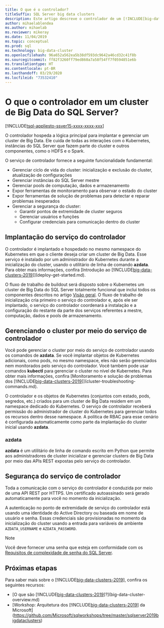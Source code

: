 ```yaml
---
title: O que é o controlador?
titleSuffix: SQL Server big data clusters
description: Este artigo descreve o controlador de um [!INCLUDE[big-data-clusters-2019](../includes/ssbigdataclusters-ver15.md)].
author: mihaelablendea
ms.author: mihaelab
ms.reviewer: mikeray
ms.date: 11/04/2019
ms.topic: conceptual
ms.prod: sql
ms.technology: big-data-cluster
ms.openlocfilehash: 96a652a562ea5b38df593dc9642a46cd32c41f8b
ms.sourcegitcommit: ff82f3260ff79ed860a7a58f54ff7f0594851e6b
ms.translationtype: HT
ms.contentlocale: pt-BR
ms.lasthandoff: 03/29/2020
ms.locfileid: "73532410"
---
```

# <a name="what-is-the-controller-on-a-sql-server-big-data-cluster"></a>O que o controlador em um cluster de Big Data do SQL Server?

[!INCLUDE[tsql-appliesto-ssver15-xxxx-xxxx-xxx](../includes/tsql-appliesto-ssver15-xxxx-xxxx-xxx.md)]

O controlador hospeda a lógica principal para implantar e gerenciar um cluster de Big Data. Ele cuida de todas as interações com o Kubernetes, instâncias do SQL Server que fazem parte do cluster e outros componentes, como o HDFS e o Spark.

O serviço de controlador fornece a seguinte funcionalidade fundamental:

- Gerenciar ciclo de vida do cluster: inicialização e exclusão do cluster, atualização de configurações
- Gerenciar instâncias do SQL Server mestre
- Gerenciar pools de computação, dados e armazenamento
- Expor ferramentas de monitoramento para observar o estado do cluster
- Expor ferramentas de solução de problemas para detectar e reparar problemas inesperados
- Gerenciar a segurança do cluster:
  - Garantir pontos de extremidade de cluster seguros
  - Gerenciar usuários e funções
  - Configurar credenciais para comunicação dentro do cluster

## <a name="deploying-the-controller-service"></a>Implantação do serviço do controlador

O controlador é implantado e hospedado no mesmo namespace do Kubernetes em que o cliente deseja criar um cluster de Big Data. Esse serviço é instalado por um administrador do Kubernetes durante a inicialização do cluster, usando o utilitário de linha de comando **azdata**. Para obter mais informações, confira [Introdução ao [!INCLUDE[big-data-clusters-2019](../includes/ssbigdataclusters-ss-nover.md)]](deploy-get-started.md).

O fluxo de trabalho de buildout será disposto sobre o Kubernetes um cluster de Big Data do SQL Server totalmente funcional que inclui todos os componentes descritos no artigo [Visão geral](big-data-cluster-overview.md). O fluxo de trabalho de inicialização cria primeiro o serviço do controlador e, após ele ser implantado, o serviço do controlador coordenará a instalação e a configuração do restante da parte dos serviços referentes a mestre, computação, dados e pools de armazenamento.

## <a name="managing-the-cluster-through-the-controller-service"></a>Gerenciando o cluster por meio do serviço de controlador

Você pode gerenciar o cluster por meio do serviço de controlador usando os comandos de **azdata**. Se você implantar objetos de Kubernetes adicionais, como pods, no mesmo namespace, eles não serão gerenciados nem monitorados pelo serviço do controlador. Você também pode usar comandos **kubectl** para gerenciar o cluster no nível de Kubernetes. Para obter mais informações, confira [Monitoramento e solução de problemas dos [!INCLUDE[big-data-clusters-2019](../includes/ssbigdataclusters-ss-nover.md)]](cluster-troubleshooting-commands.md).

O controlador e os objetos de Kubernetes (conjuntos com estado, pods, segredos, etc.) criados para um cluster de Big Data residem em um namespace dedicado do Kubernetes. O serviço de controlador receberá permissão do administrador de cluster do Kubernetes para gerenciar todos os recursos dentro desse namespace.  A política de RBAC para esse cenário é configurada automaticamente como parte da implantação do cluster inicial usando **azdata**.

### <a name="azdata"></a>azdata

**azdata** é um utilitário de linha de comando escrito em Python que permite aos administradores de cluster inicializar e gerenciar clusters de Big Data por meio das APIs REST expostas pelo serviço do controlador.

## <a name="controller-service-security"></a>Segurança do serviço de controlador

Toda a comunicação com o serviço do controlador é conduzida por meio de uma API REST por HTTPS. Um certificado autoassinado será gerado automaticamente para você no momento da inicialização. 

A autenticação no ponto de extremidade de serviço do controlador está usando uma identidade do Active Directory ou baseada em nome de usuário e senha. Essas credenciais são provisionadas no momento da inicialização do cluster usando a entrada para variáveis de ambiente `AZDATA_USERNAME` e `AZDATA_PASSWORD`.

> [!NOTE]
> Você deve fornecer uma senha que esteja em conformidade com os [Requisitos de complexidade de senha do SQL Server](https://docs.microsoft.com/sql/relational-databases/security/password-policy?view=sql-server-2017).

## <a name="next-steps"></a>Próximas etapas

Para saber mais sobre o [!INCLUDE[big-data-clusters-2019](../includes/ssbigdataclusters-ss-nover.md)], confira os seguintes recursos:

- [O que são [!INCLUDE[big-data-clusters-2019](../includes/ssbigdataclusters-ver15.md)]?](big-data-cluster-overview.md)
- [Workshop: Arquitetura dos [!INCLUDE[big-data-clusters-2019](../includes/ssbigdataclusters-ss-nover.md)] da Microsoft](https://github.com/Microsoft/sqlworkshops/tree/master/sqlserver2019bigdataclusters)
